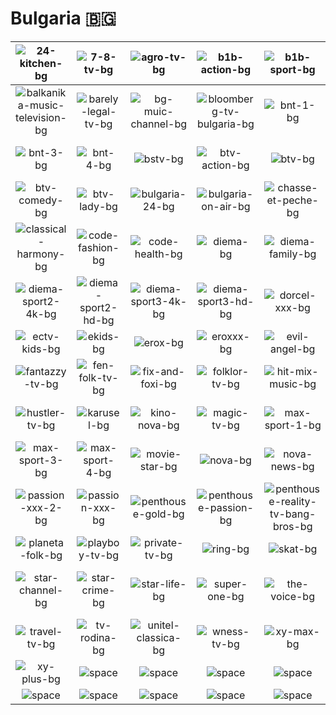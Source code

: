# Bulgaria 🇧🇬

| ![24-kitchen-bg] | ![7-8-tv-bg] | ![agro-tv-bg] | ![b1b-action-bg] | ![b1b-sport-bg] | ![b1b-tv-bg] |
|:---:|:---:|:---:|:---:|:---:|:---:|
| ![balkanika-music-television-bg] | ![barely-legal-tv-bg] | ![bg-muic-channel-bg] | ![bloomberg-tv-bulgaria-bg] | ![bnt-1-bg] | ![bnt-2-bg] |
| ![bnt-3-bg] | ![bnt-4-bg] | ![bstv-bg] | ![btv-action-bg] | ![btv-bg] | ![btv-cinema-bg] |
| ![btv-comedy-bg] | ![btv-lady-bg] | ![bulgaria-24-bg] | ![bulgaria-on-air-bg] | ![chasse-et-peche-bg] | ![city-tv-bg] |
| ![classical-harmony-bg] | ![code-fashion-bg] | ![code-health-bg] | ![diema-bg] | ![diema-family-bg] | ![diema-sport-hd-bg] |
| ![diema-sport2-4k-bg] | ![diema-sport2-hd-bg] | ![diema-sport3-4k-bg] | ![diema-sport3-hd-bg] | ![dorcel-xxx-bg] | ![dstv-bg] |
| ![ectv-kids-bg] | ![ekids-bg] | ![erox-bg] | ![eroxxx-bg] | ![evil-angel-bg] | ![evrokom-bg] |
| ![fantazzy-tv-bg] | ![fen-folk-tv-bg] | ![fix-and-foxi-bg] | ![folklor-tv-bg] | ![hit-mix-music-bg] | ![hustler-hd-bg] |
| ![hustler-tv-bg] | ![karusel-bg] | ![kino-nova-bg] | ![magic-tv-bg] | ![max-sport-1-bg] | ![max-sport-2-bg] |
| ![max-sport-3-bg] | ![max-sport-4-bg] | ![movie-star-bg] | ![nova-bg] | ![nova-news-bg] | ![nova-sport-bg] |
| ![passion-xxx-2-bg] | ![passion-xxx-bg] | ![penthouse-gold-bg] | ![penthouse-passion-bg] | ![penthouse-reality-tv-bang-bros-bg] | ![planeta-bg] |
| ![planeta-folk-bg] | ![playboy-tv-bg] | ![private-tv-bg] | ![ring-bg] | ![skat-bg] | ![sportal-bg] |
| ![star-channel-bg] | ![star-crime-bg] | ![star-life-bg] | ![super-one-bg] | ![the-voice-bg] | ![this-is-bulgaria-bg] |
| ![travel-tv-bg] | ![tv-rodina-bg] | ![unitel-classica-bg] | ![wness-tv-bg] | ![xy-max-bg] | ![xy-mix-bg] |
| ![xy-plus-bg] | ![space] | ![space] | ![space] | ![space] | ![space] |
| ![space]| ![space]| ![space]| ![space]| ![space]| ![space]|


[24-kitchen-bg]:24-kitchen-bg.png
[7-8-tv-bg]:7-8-tv-bg.png
[agro-tv-bg]:agro-tv-bg.png
[b1b-action-bg]:b1b-action-bg.png
[b1b-sport-bg]:b1b-sport-bg.png
[b1b-tv-bg]:b1b-tv-bg.png
[balkanika-music-television-bg]:balkanika-music-television-bg.png
[barely-legal-tv-bg]:barely-legal-tv-bg.png
[bg-muic-channel-bg]:bg-muic-channel-bg.png
[bloomberg-tv-bulgaria-bg]:bloomberg-tv-bulgaria-bg.png
[bnt-1-bg]:bnt-1-bg.png
[bnt-2-bg]:bnt-2-bg.png
[bnt-3-bg]:bnt-3-bg.png
[bnt-4-bg]:bnt-4-bg.png
[bstv-bg]:bstv-bg.png
[btv-action-bg]:btv-action-bg.png
[btv-bg]:btv-bg.png
[btv-cinema-bg]:btv-cinema-bg.png
[btv-comedy-bg]:btv-comedy-bg.png
[btv-lady-bg]:btv-lady-bg.png
[bulgaria-24-bg]:bulgaria-24-bg.png
[bulgaria-on-air-bg]:bulgaria-on-air-bg.png
[chasse-et-peche-bg]:chasse-et-peche-bg.png
[city-tv-bg]:city-tv-bg.png
[classical-harmony-bg]:classical-harmony-bg.png
[code-fashion-bg]:code-fashion-bg.png
[code-health-bg]:code-health-bg.png
[diema-bg]:diema-bg.png
[diema-family-bg]:diema-family-bg.png
[diema-sport-hd-bg]:diema-sport-hd-bg.png
[diema-sport2-4k-bg]:diema-sport2-4k-bg.png
[diema-sport2-hd-bg]:diema-sport2-hd-bg.png
[diema-sport3-4k-bg]:diema-sport3-4k-bg.png
[diema-sport3-hd-bg]:diema-sport3-hd-bg.png
[dorcel-xxx-bg]:dorcel-xxx-bg.png
[dstv-bg]:dstv-bg.png
[ectv-kids-bg]:ectv-kids-bg.png
[ekids-bg]:ekids-bg.png
[erox-bg]:erox-bg.png
[eroxxx-bg]:eroxxx-bg.png
[evil-angel-bg]:evil-angel-bg.png
[evrokom-bg]:evrokom-bg.png
[fantazzy-tv-bg]:fantazzy-tv-bg.png
[fen-folk-tv-bg]:fen-folk-tv-bg.png
[fix-and-foxi-bg]:fix-and-foxi-bg.png
[folklor-tv-bg]:folklor-tv-bg.png
[hit-mix-music-bg]:hit-mix-music-bg.png
[hustler-hd-bg]:hustler-hd-bg.png
[hustler-tv-bg]:hustler-tv-bg.png
[karusel-bg]:karusel-bg.png
[kino-nova-bg]:kino-nova-bg.png
[magic-tv-bg]:magic-tv-bg.png
[max-sport-1-bg]:max-sport-1-bg.png
[max-sport-2-bg]:max-sport-2-bg.png
[max-sport-3-bg]:max-sport-3-bg.png
[max-sport-4-bg]:max-sport-4-bg.png
[movie-star-bg]:movie-star-bg.png
[nova-bg]:nova-bg.png
[nova-news-bg]:nova-news-bg.png
[nova-sport-bg]:nova-sport-bg.png
[passion-xxx-2-bg]:passion-xxx-2-bg.png
[passion-xxx-bg]:passion-xxx-bg.png
[penthouse-gold-bg]:penthouse-gold-bg.png
[penthouse-passion-bg]:penthouse-passion-bg.png
[penthouse-reality-tv-bang-bros-bg]:penthouse-reality-tv-bang-bros-bg.png
[planeta-bg]:planeta-bg.png
[planeta-folk-bg]:planeta-folk-bg.png
[playboy-tv-bg]:playboy-tv-bg.png
[private-tv-bg]:private-tv-bg.png
[ring-bg]:ring-bg.png
[skat-bg]:skat-bg.png
[sportal-bg]:sportal-bg.png
[star-channel-bg]:star-channel-bg.png
[star-crime-bg]:star-crime-bg.png
[star-life-bg]:star-life-bg.png
[super-one-bg]:super-one-bg.png
[the-voice-bg]:the-voice-bg.png
[this-is-bulgaria-bg]:this-is-bulgaria-bg.png
[travel-tv-bg]:travel-tv-bg.png
[tv-rodina-bg]:tv-rodina-bg.png
[unitel-classica-bg]:unitel-classica-bg.png
[wness-tv-bg]:wness-tv-bg.png
[xy-max-bg]:xy-max-bg.png
[xy-mix-bg]:xy-mix-bg.png
[xy-plus-bg]:xy-plus-bg.png

[space]:../../misc/space-1500.png "Space"

